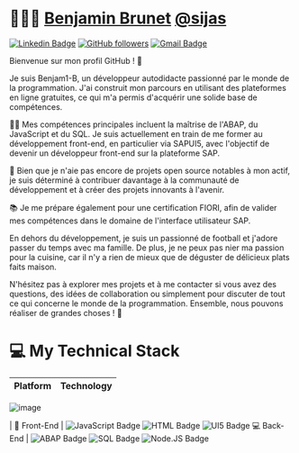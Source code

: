<!--### Hi there 👋


**Benjam1-B/Benjam1-B** is a ✨ _special_ ✨ repository because its `README.md` (this file) appears on your GitHub profile.

Here are some ideas to get you started:

- 🔭 I’m currently working on ...
- 🌱 I’m currently learning ...
- 👯 I’m looking to collaborate on ...
- 🤔 I’m looking for help with ...
- 💬 Ask me about ...
- 📫 How to reach me: ...
- 😄 Pronouns: ...
- ⚡ Fun fact: ...
-->

# 👨🏽‍💻 [Benjamin Brunet](https://sijas.in)  [@sijas](https://sijas.in)
[![Linkedin Badge](https://img.shields.io/badge/-Benjamin%20Brunet-blue?style=social&logo=Linkedin&logoColor=blue&link=https://www.linkedin.com/in/mohammedsijas/)](https://www.linkedin.com/in/mohammedsijas/) [![GitHub followers](https://img.shields.io/github/followers/Benjam1-B?label=Follow&style=social)](https://github.com/Benjam1-B/?tab=follow) [![Gmail Badge](https://img.shields.io/badge/-benjaminbrunet.dev@gmail.com-c14438?style=social&logo=Gmail&logoColor=red&link=mailto:benjaminbrunet.dev@gmail.com)](mailto:benjaminbrunet.dev@gmail.com)

Bienvenue sur mon profil GitHub ! 👋

Je suis Benjam1-B, un développeur autodidacte passionné par le monde de la programmation. J'ai construit mon parcours en utilisant des plateformes en ligne gratuites, ce qui m'a permis d'acquérir une solide base de compétences.

👨‍💻 Mes compétences principales incluent la maîtrise de l'ABAP, du JavaScript et du SQL. Je suis actuellement en train de me former au développement front-end, en particulier via SAPUI5, avec l'objectif de devenir un développeur front-end sur la plateforme SAP.

🌟 Bien que je n'aie pas encore de projets open source notables à mon actif, je suis déterminé à contribuer davantage à la communauté de développement et à créer des projets innovants à l'avenir.

📚 Je me prépare également pour une certification FIORI, afin de valider mes compétences dans le domaine de l'interface utilisateur SAP.

En dehors du développement, je suis un passionné de football et j'adore passer du temps avec ma famille. De plus, je ne peux pas nier ma passion pour la cuisine, car il n'y a rien de mieux que de déguster de délicieux plats faits maison.

N'hésitez pas à explorer mes projets et à me contacter si vous avez des questions, des idées de collaboration ou simplement pour discuter de tout ce qui concerne le monde de la programmation. Ensemble, nous pouvons réaliser de grandes choses ! 🚀

# :computer: My Technical Stack
| Platform | Technology |
|--|--|
![image](https://github.com/Benjam1-B/Benjam1-B/assets/83239334/292b3fa3-c813-4d12-bf0a-d49848b0a04d)

| 📱 Front-End | ![JavaScript Badge](https://img.shields.io/badge/JavaScript-ffffff?style=for-the-badge&logo=javascript) ![HTML Badge](https://img.shields.io/badge/html-ffffff?style=for-the-badge&logo=html) ![UI5 Badge](https://img.shields.io/badge/sapui5-ffffff?style=for-the-badge&logo=sap) 
:computer: Back-End | ![ABAP Badge](https://img.shields.io/badge/abap-ffffff?style=for-the-badge&logo=sap) ![SQL Badge](https://img.shields.io/badge/sql-ffffff?style=for-the-badge&logo=mysql) ![Node.JS Badge](https://img.shields.io/badge/nodejs-ffffff?style=for-the-badge&logo=node.js)
